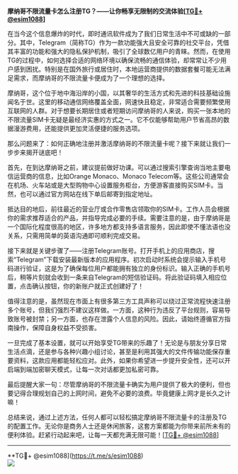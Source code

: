 **摩纳哥不限流量卡怎么注册TG？——让你畅享无限制的交流体验[[TG💪+ @esim1088](https://t.me/s/esim1088)]**

在当今这个信息爆炸的时代，即时通讯软件成为了我们日常生活中不可或缺的一部分。其中，Telegram（简称TG）作为一款功能强大且安全可靠的社交平台，凭借其丰富的功能和强大的隐私保护机制，吸引了全球数亿用户的青睐。然而，在使用TG的过程中，如何选择合适的网络环境以确保流畅的通信体验，却常常让不少用户感到困扰。特别是在国外旅行或居住时，本地运营商提供的数据套餐可能无法满足需求，而摩纳哥的不限流量卡便成为了一个理想的选择。

摩纳哥，这个位于地中海沿岸的小国，以其奢华的生活方式和先进的科技基础设施闻名于世。这里的移动通信网络覆盖全面，网速快且稳定，非常适合需要频繁使用互联网的人群。对于想要长期居住或者短期访问摩纳哥的人来说，购买一张本地的不限流量SIM卡无疑是最经济实惠的方式之一。它不仅能够帮助用户节省高昂的数据漫游费用，还能提供更加灵活便捷的服务选项。

那么问题来了：如何正确地注册并激活摩纳哥的不限流量卡呢？接下来就让我们一步步来揭开谜底吧！

首先，在到达摩纳哥之前，建议提前做好功课。可以通过搜索引擎查询当地主要电信运营商的信息，比如Orange Monaco、Monaco Telecom等。这些公司通常会在机场、火车站或是大型购物中心设置服务柜台，方便游客直接购买SIM卡。当然，也可以通过官方网站在线下单后邮寄到指定地址。

抵达目的地后，前往最近的营业厅或合作零售店领取你的SIM卡。工作人员会根据你的需求推荐适合的产品，并指导完成必要的手续。需要注意的是，由于摩纳哥是一个国际化程度很高的地区，许多地方都支持多语言服务，因此即使不懂法语也没关系，只需用简单的英语沟通即可顺利完成交易。

接下来就是关键步骤了——注册Telegram账号。打开手机上的应用商店，搜索“Telegram”下载安装最新版本的应用程序。初次启动时系统会提示输入手机号码进行验证，这是为了确保每位用户都能拥有独立的身份标识。输入正确的手机号后，稍等片刻就会收到一条来自Telegram的短信验证码。将此验证码填入相应位置，点击确认按钮，你的新账户就正式创建好了！

值得注意的是，虽然现在市面上有很多第三方工具声称可以绕过正常流程快速注册多个账号，但我们强烈不建议这样做。一方面，这种行为违反了平台规则，容易导致账号被封禁；另一方面，也存在泄露个人信息的风险。因此，请始终遵循官方指南操作，保障自身权益不受损害。

一旦完成了基本设置，就可以开始享受TG带来的乐趣了！无论是与朋友分享日常生活点滴，还是参与各种兴趣小组讨论，甚至是利用其强大的文件传输功能保存重要资料，这款应用都能轻松应对。此外，如果你希望进一步提升安全性，还可以开启端到端加密聊天模式，让每一次对话都更加私密可靠。

最后提醒大家一句：尽管摩纳哥的不限流量卡确实为用户提供了极大的便利，但也要记得合理规划自己的上网时间，避免不必要的浪费。毕竟健康上网才是长久之计嘛！

总结来说，通过上述方法，任何人都可以轻松搞定摩纳哥不限流量卡的注册及TG的配置工作。无论你是商务人士还是休闲旅客，这套方案都能为你带来前所未有的便利体验。赶紧行动起来吧，让每一天都充满无限可能！[[TG💪+ @esim1088](https://t.me/s/esim1088)]

---

**TG💪+ @esim1088](https://t.me/s/esim1088)  
![](https://i.postimg.cc/4NQfJmqS/Snipaste-2025-05-13-00-14-12.png)